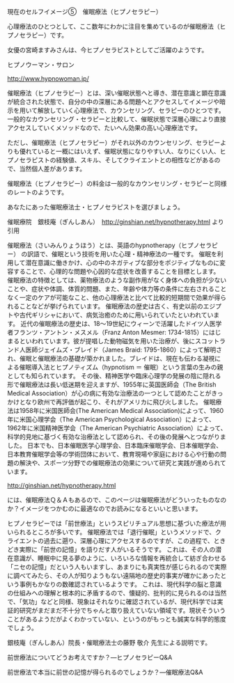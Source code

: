 現在のセルフイメージ⑤　催眠療法（ヒプノセラピー）

心理療法のひとつとして、ここ数年にわかに注目を集めているのが催眠療法（ヒプノセラピー）です。

女優の宮崎ますみさんは、今ヒプノセラピストとしてご活躍のようです。

ヒプノウーマン・サロン

http://www.hypnowoman.jp/



 

催眠療法（ヒプノセラピー）とは、深い催眠状態へと導き、潜在意識と顕在意識が統合された状態で、自分の中の深層にある問題へとアクセスしてイメージや暗示を用いて解放していく心理療法で、カウンセリング、セラピーのひとつです。一般的なカウンセリング・セラピーと比較して、催眠状態で深層心理により直接アクセスしていくメソッドなので、たいへん効果の高い心理療法です。

ただし、催眠療法（ヒプノセラピー）がそれ以外のカウンセリング、セラピーよりも優れていると一概にはいえず、催眠状態になりやすい人、なりにくい人、ヒプノセラピストの経験値、スキル、そしてクライエントとの相性などがあるので、当然個人差があります。

催眠療法（ヒプノセラピー）の料金は一般的なカウンセリング・セラピーと同様のレートのようです。

あなたにあった催眠療法士・ヒプノセラピストを選びましょう。

催眠療院　銀枝庵（ぎんしあん）　http://ginshian.net/hypnotherapy.html
より引用

催眠療法（さいみんりょうほう）とは、英語のhypnotherapy（ヒプノセラピー）
の訳語で、催眠という技術を用いた心理・精神療法の一種です。
催眠を利用して潜在意識に働きかけ、心の中のネガティブな部分をポジティブなものに変容することで、心理的な問題や心因的な症状を改善することを目標とします。
催眠療法の特徴としては、薬物療法のような副作用がなく身体への負担が少ないことや、症状や体調、体質的問題、また、年齢や体力等の条件に左右されることなく一定のケアが可能なこと、他の心理療法と比べて比較的短期間で効果が得られることなどが挙げられています。
催眠療法の歴史は古く、有史以前のエジプトや古代ギリシャにおいて、病気治癒のために用いられていたといわれています。
近代の催眠療法の歴史は、18～19世紀にウィーンで活躍したドイツ人医学者フランツ・アントン・メスメル（Franz Anton Mesmer: 1734-1815）にはじまるといわれています。彼が提唱した動物磁気を用いた治療が、後にスコットランド人医師ジェイムズ・ブレイド（James Braid: 1795-1860）によって解明され、催眠と催眠療法の基礎が築かれました。ブレイドは、現在も伝わる凝視による催眠導入法とヒプノティズム（hypnotism ＝ 催眠）という言葉の生みの親としても知られています。
その後、精神医学や臨床心理学の発展の陰に隠れる形で催眠療法は長い低迷期を迎えますが、1955年に英国医師会（The British Medical Association）が心の病に有効な治療法の一つとして認めたことがきっかけとなり欧州で再評価が起こり、それがアメリカに飛び火しました。
催眠療法は1958年に米国医師会(The American Medical Association)によって、1960年に米国心理学会（The American Psychological Association）によって、1962年に米国精神医学会（The American Psychiatric Association）によって、科学的見地に基づく有効な治療法として認められ、その後の発展へとつながりました。
日本でも、日本催眠医学心理学会、日本臨床催眠学会、日本催眠学会、日本教育催眠学会等の学術団体において、教育現場や家庭における心や行動の問題の解決や、スポーツ分野での催眠療法の効果について研究と実践が進められています。

http://ginshian.net/hypnotherapy.html

には、催眠療法Ｑ＆Ａもあるので、このページは催眠療法がどういったものなのか？イメージをつかむのに最適なのでお読みになるといいと思います。

ヒプノセラピーでは「前世療法」というスピリチュアル思想に基づいた療法が用いられるところが多いです。
催眠療法では「退行催眠」というメソッドで、クライエントの過去に遡り、深層心理にアクセスするのですが、この過程で、ときどき実際に「前世の記憶」を語りだす人がいるそうです。
これは、その人の潜在意識が、睡眠中に見る夢のように、いろいろな情報を再統合して紡ぎ合わせる「ニセの記憶」だという人もいますし、あまりにも真実性が感じられるので実際に調べてみたら、その人が知りようもない遠隔地の歴史的事実が確かにあったという事例もかなりの数確認されているようです。
これは、現代科学の脳と意識の仕組みへの理解と根本的に矛盾するので、懐疑的、批判的に見られるのは当然で、「気功」などと同様、現象はそれなりに確認されているが、現代科学では実証的研究がまだまだ不十分でちゃんと取り扱えていない領域です。現状そういうことがあるようだがよくわかっていない、というのがもっとも誠実な科学的態度でしょう。

銀枝庵（ぎんしあん）院長・催眠療法士の藤野 敬介 先生による説明です。

前世療法についてどうお考えですか？―ヒプノセラピーQ&A



前世療法で本当に前世の記憶が得られるのでしょうか？―催眠療法Q&A



